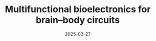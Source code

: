 ---
title: "Multifunctional bioelectronics for brain–body circuits"
authors:
  - A. Sahasrabudhe
  - C. Cea
  - P. Anikeeva
publication: "Nature Reviews Bioengineering"
publication_types: ["0"]
featured: false
date: 2025-03-27
publishDate: 2025-03-27
doi: "10.1038/s44222-025-00289-3"
url_pdf: ""
abstract: ""
---
